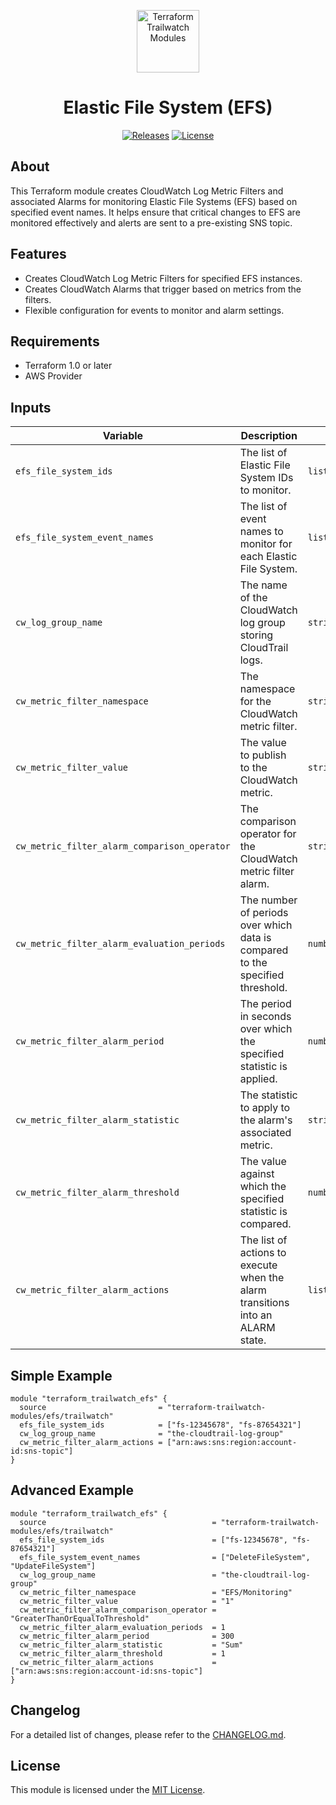 <p align="center">
  <a href="https://github.com/terraform-trailwatch-modules" title="Terraform Trailwatch Modules"><img src="https://raw.githubusercontent.com/terraform-trailwatch-modules/art/refs/heads/main/logo.jpg" height="100" alt="Terraform Trailwatch Modules"></a>
</p>

<h1 align="center">Elastic File System (EFS)</h1>

<p align="center">
  <a href="https://github.com/terraform-trailwatch-modules/terraform-trailwatch-efs/releases" title="Releases"><img src="https://img.shields.io/badge/Release-1.0.1-1d1d1d?style=for-the-badge" alt="Releases"></a>
  <a href="https://github.com/terraform-trailwatch-modules/terraform-trailwatch-efs/blob/main/LICENSE" title="License"><img src="https://img.shields.io/badge/License-MIT-1d1d1d?style=for-the-badge" alt="License"></a>
</p>

## About
This Terraform module creates CloudWatch Log Metric Filters and associated Alarms for monitoring Elastic File Systems (EFS) based on specified event names. It helps ensure that critical changes to EFS are monitored effectively and alerts are sent to a pre-existing SNS topic.

## Features
- Creates CloudWatch Log Metric Filters for specified EFS instances.
- Creates CloudWatch Alarms that trigger based on metrics from the filters.
- Flexible configuration for events to monitor and alarm settings.

## Requirements
- Terraform 1.0 or later
- AWS Provider

## Inputs
| Variable                                     | Description                                                                                          | Type          | Default                                                   |
|----------------------------------------------|------------------------------------------------------------------------------------------------------|---------------|-----------------------------------------------------------|
| `efs_file_system_ids`                       | The list of Elastic File System IDs to monitor.                                                    | `list(string)` | n/a                                                       |
| `efs_file_system_event_names`               | The list of event names to monitor for each Elastic File System.                                   | `list(string)` | `["DeleteFileSystem", "UpdateFileSystem", "CreateMountTarget", "DeleteMountTarget"]` |
| `cw_log_group_name`                         | The name of the CloudWatch log group storing CloudTrail logs.                                      | `string`      | n/a                                                       |
| `cw_metric_filter_namespace`                | The namespace for the CloudWatch metric filter.                                                    | `string`      | `EFS/Monitoring`                                         |
| `cw_metric_filter_value`                    | The value to publish to the CloudWatch metric.                                                     | `string`      | `1`                                                       |
| `cw_metric_filter_alarm_comparison_operator` | The comparison operator for the CloudWatch metric filter alarm.                                     | `string`      | `GreaterThanOrEqualToThreshold`                          |
| `cw_metric_filter_alarm_evaluation_periods` | The number of periods over which data is compared to the specified threshold.                       | `number`      | `1`                                                       |
| `cw_metric_filter_alarm_period`             | The period in seconds over which the specified statistic is applied.                                | `number`      | `300`                                                     |
| `cw_metric_filter_alarm_statistic`          | The statistic to apply to the alarm's associated metric.                                           | `string`      | `Sum`                                                    |
| `cw_metric_filter_alarm_threshold`          | The value against which the specified statistic is compared.                                       | `number`      | `1`                                                       |
| `cw_metric_filter_alarm_actions`            | The list of actions to execute when the alarm transitions into an ALARM state.                      | `list(string)` | `[]`                                                      |

## Simple Example
```hcl
module "terraform_trailwatch_efs" {
  source                         = "terraform-trailwatch-modules/efs/trailwatch"
  efs_file_system_ids            = ["fs-12345678", "fs-87654321"]
  cw_log_group_name              = "the-cloudtrail-log-group"
  cw_metric_filter_alarm_actions = ["arn:aws:sns:region:account-id:sns-topic"]
}
```

## Advanced Example
```hcl
module "terraform_trailwatch_efs" {
  source                                     = "terraform-trailwatch-modules/efs/trailwatch"
  efs_file_system_ids                        = ["fs-12345678", "fs-87654321"]
  efs_file_system_event_names                = ["DeleteFileSystem", "UpdateFileSystem"]
  cw_log_group_name                          = "the-cloudtrail-log-group"
  cw_metric_filter_namespace                 = "EFS/Monitoring"
  cw_metric_filter_value                     = "1"
  cw_metric_filter_alarm_comparison_operator = "GreaterThanOrEqualToThreshold"
  cw_metric_filter_alarm_evaluation_periods  = 1
  cw_metric_filter_alarm_period              = 300
  cw_metric_filter_alarm_statistic           = "Sum"
  cw_metric_filter_alarm_threshold           = 1
  cw_metric_filter_alarm_actions             = ["arn:aws:sns:region:account-id:sns-topic"]
}
```

## Changelog
For a detailed list of changes, please refer to the [CHANGELOG.md](CHANGELOG.md).

## License
This module is licensed under the [MIT License](LICENSE).
